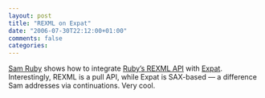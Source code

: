 ```yaml
---
layout: post
title: "REXML on Expat"
date: "2006-07-30T22:12:00+01:00"
comments: false
categories: 
---
```


<p><a href="http://www.intertwingly.net/blog/2006/07/30/REXML-on-Expat">Sam Ruby</a> shows how to integrate <a href="http://www.germane-software.com/software/rexml/">Ruby&#8217;s REXML API</a> with <a href="http://expat.sourceforge.net/">Expat</a>. Interestingly, REXML is a pull API, while Expat is SAX-based &#8212; a difference Sam addresses via continuations. Very cool.</p>


